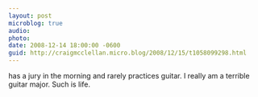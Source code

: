 ```yaml
---
layout: post
microblog: true
audio: 
photo: 
date: 2008-12-14 18:00:00 -0600
guid: http://craigmcclellan.micro.blog/2008/12/15/t1058099298.html
---
```

has a jury in the morning and rarely practices guitar.  I really am a terrible guitar major.  Such is life.
